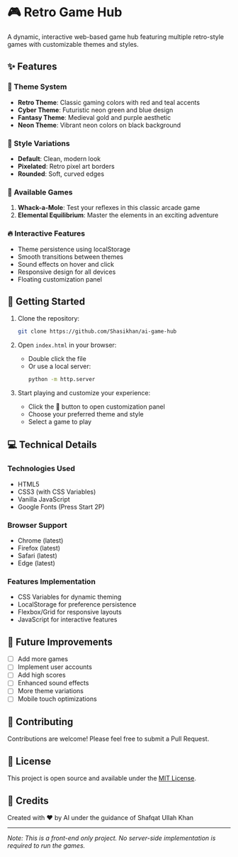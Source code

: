 # 🎮 Retro Game Hub

A dynamic, interactive web-based game hub featuring multiple retro-style games with customizable themes and styles.

## ✨ Features

### 🎨 Theme System

- **Retro Theme**: Classic gaming colors with red and teal accents
- **Cyber Theme**: Futuristic neon green and blue design
- **Fantasy Theme**: Medieval gold and purple aesthetic
- **Neon Theme**: Vibrant neon colors on black background

### 🎯 Style Variations

- **Default**: Clean, modern look
- **Pixelated**: Retro pixel art borders
- **Rounded**: Soft, curved edges

### 🎲 Available Games

1. **Whack-a-Mole**: Test your reflexes in this classic arcade game
2. **Elemental Equilibrium**: Master the elements in an exciting adventure

### 🔥 Interactive Features

- Theme persistence using localStorage
- Smooth transitions between themes
- Sound effects on hover and click
- Responsive design for all devices
- Floating customization panel

## 🚀 Getting Started

1. Clone the repository:

   ```bash
   git clone https://github.com/Shasikhan/ai-game-hub
   ```

2. Open `index.html` in your browser:

   - Double click the file
   - Or use a local server:
     ```bash
     python -m http.server
     ```

3. Start playing and customize your experience:
   - Click the 🎨 button to open customization panel
   - Choose your preferred theme and style
   - Select a game to play

## 💻 Technical Details

### Technologies Used

- HTML5
- CSS3 (with CSS Variables)
- Vanilla JavaScript
- Google Fonts (Press Start 2P)

### Browser Support

- Chrome (latest)
- Firefox (latest)
- Safari (latest)
- Edge (latest)

### Features Implementation

- CSS Variables for dynamic theming
- LocalStorage for preference persistence
- Flexbox/Grid for responsive layouts
- JavaScript for interactive features

## 🎯 Future Improvements

- [ ] Add more games
- [ ] Implement user accounts
- [ ] Add high scores
- [ ] Enhanced sound effects
- [ ] More theme variations
- [ ] Mobile touch optimizations

## 🤝 Contributing

Contributions are welcome! Please feel free to submit a Pull Request.

## 📝 License

This project is open source and available under the [MIT License](LICENSE).

## 👥 Credits

Created with ❤️ by AI under the guidance of Shafqat Ullah Khan

---

_Note: This is a front-end only project. No server-side implementation is required to run the games._
